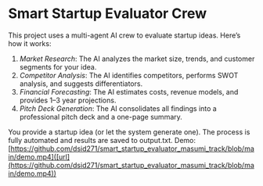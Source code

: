 # Smart Startup Evaluator Crew
This project uses a multi-agent AI crew to evaluate startup ideas. Here’s how it works:

1. *Market Research*: The AI analyzes the market size, trends, and customer segments for your idea.
2. *Competitor Analysis*: The AI identifies competitors, performs SWOT analysis, and suggests differentiators.
3. *Financial Forecasting*: The AI estimates costs, revenue models, and provides 1–3 year projections.
4. *Pitch Deck Generation*: The AI consolidates all findings into a professional pitch deck and a one-page summary.

You provide a startup idea (or let the system generate one). The process is fully automated and results are saved to output.txt.
Demo:
[https://github.com/dsid271/smart_startup_evaluator_masumi_track/blob/main/demo.mp4]([url](https://github.com/dsid271/smart_startup_evaluator_masumi_track/blob/main/demo.mp4))
